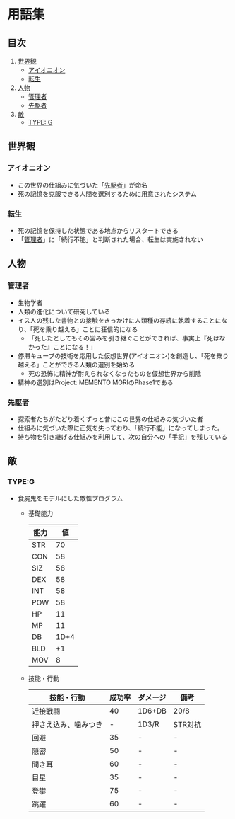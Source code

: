 # 用語集

## 目次

1. [世界観](#世界観)
    - [アイオニオン](#アイオニオン)
    - [転生](#転生)
2. [人物](#人物)
    - [管理者](#管理者)
    - [先駆者](#先駆者)
3. [敵](#敵)
    - [TYPE: G](#typeg)

## 世界観

### アイオニオン
- この世界の仕組みに気づいた「[先駆者](#先駆者)」が命名
- 死の記憶を克服できる人間を選別するために用意されたシステム

### 転生
- 死の記憶を保持した状態である地点からリスタートできる
- 「[管理者](#管理者)」に「続行不能」と判断された場合、転生は実施されない

## 人物

### 管理者

- 生物学者
- 人類の進化について研究している
- イス人の残した書物との接触をきっかけに人類種の存続に執着することになり、「死を乗り越える」ことに狂信的になる
    - 「死したとしてもその営みを引き継ぐことができれば、事実上『死はなかった』ことになる！」
- 停滞キューブの技術を応用した仮想世界(アイオニオン)を創造し、「死を乗り越える」ことができる人類の選別を始める
    - 死の恐怖に精神が耐えられなくなったものを仮想世界から削除
- 精神の選別はProject: MEMENTO MORIのPhase1である

### 先駆者

- 探索者たちがたどり着くずっと昔にこの世界の仕組みの気づいた者
- 仕組みに気づいた際に正気を失っており、「続行不能」になってしまった。
- 持ち物を引き継げる仕組みを利用して、次の自分への「手記」を残している

## 敵

### TYPE:G

- 食屍鬼をモデルにした敵性プログラム

    - 基礎能力

        | 能力 | 値 |
        | ---- | --- |
        | STR | 70 |
        | CON | 58 |
        | SIZ | 58 |
        | DEX | 58 |
        | INT | 58 |
        | POW | 58 |
        | HP | 11 |
        | MP | 11 |
        | DB | 1D+4 |
        | BLD | +1 |
        | MOV | 8 |

    - 技能・行動

        | 技能・行動 | 成功率 | ダメージ | 備考 |
        | --------- | ------ | ------- | ---- |
        | 近接戦闘 | 40 | 1D6+DB | 20/8 |
        | 押さえ込み、噛みつき | - | 1D3/R | STR対抗 |
        | 回避 | 35 | - | - |
        | 隠密 | 50 | - | - |
        | 聞き耳 | 60 | - | - |
        | 目星 | 35 | - | - |
        | 登攀 | 75 | - | - |
        | 跳躍 | 60 | - | - |
